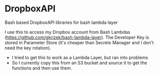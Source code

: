 # DropboxAPI
Bash based DropboxAPI libraries for bash lambda layer

I use this to access my Dropbox account from Bash Lambdas (https://github.com/gkrizek/bash-lambda-layer). The Developer Key is stored in Parameter Store (it's cheaper than Secrets Manager and I don't need the key rotation).

* I tried to get this to work as a Lambda Layer, but ran into problems
* So I currently copy this from an S3 bucket and source it to get the functions and then use them.

